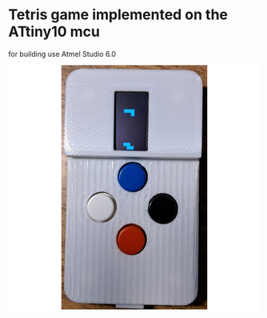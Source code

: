 # Tetris game implemented on the ATtiny10 mcu

for building use Atmel Studio 6.0

<center class="half">
        <div style="background-color:#ffffff;">
        <img src="https://github.com/staticbear/attiny10_tetris/blob/main/images/main.jpg" title="preview"/>
</center>
